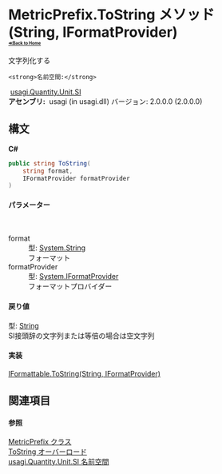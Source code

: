 # MetricPrefix.ToString メソッド (String, IFormatProvider)<div style="font-size:30%"><a href="https://github.com/usagi/usagi.cs/blob/master/docs/Home.md">≪Back to Home</a></div> 

文字列化する


    <strong>名前空間:</strong>
&nbsp;<a href="N_usagi_Quantity_Unit_SI.md">usagi.Quantity.Unit.SI</a><br /><strong>アセンブリ:</strong>
&nbsp;usagi (in usagi.dll) バージョン: 2.0.0.0 (2.0.0.0)

## 構文

**C#**<br />
``` C#
public string ToString(
	string format,
	IFormatProvider formatProvider
)
```


#### パラメーター
&nbsp;<dl><dt>format</dt><dd>型: <a href="http://msdn2.microsoft.com/ja-jp/library/s1wwdcbf" target="_blank">System.String</a><br />フォーマット</dd><dt>formatProvider</dt><dd>型: <a href="http://msdn2.microsoft.com/ja-jp/library/efh2ww9y" target="_blank">System.IFormatProvider</a><br />フォーマットプロバイダー</dd></dl>

#### 戻り値
型: <a href="http://msdn2.microsoft.com/ja-jp/library/s1wwdcbf" target="_blank">String</a><br />SI接頭辞の文字列または等倍の場合は空文字列

#### 実装
<a href="http://msdn2.microsoft.com/ja-jp/library/bhf180ey" target="_blank">IFormattable.ToString(String, IFormatProvider)</a><br />

## 関連項目


#### 参照
<a href="T_usagi_Quantity_Unit_SI_MetricPrefix.md">MetricPrefix クラス</a><br /><a href="Overload_usagi_Quantity_Unit_SI_MetricPrefix_ToString.md">ToString オーバーロード</a><br /><a href="N_usagi_Quantity_Unit_SI.md">usagi.Quantity.Unit.SI 名前空間</a><br />